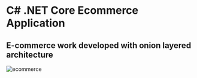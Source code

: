# C# .NET Core Ecommerce Application

## E-commerce work developed with onion layered architecture
![ecommerce](https://i.hizliresim.com/dqd0urd.png)
